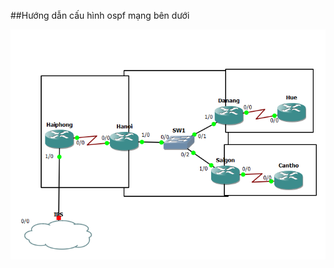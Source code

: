 ##Hướng dẫn cấu hình ospf mạng bên dưới

![Settings Window](https://raw.githubusercontent.com/lemin2601/testGIT/master/preview.png)

